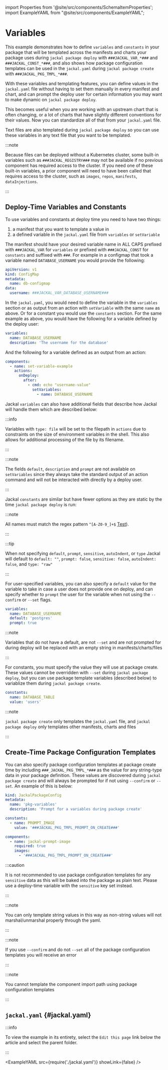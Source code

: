 import Properties from '@site/src/components/SchemaItemProperties';
import ExampleYAML from "@site/src/components/ExampleYAML";

# Variables

This example demonstrates how to define `variables` and `constants` in your package that will be templated across the manifests and charts your package uses during `jackal package deploy` with `###JACKAL_VAR_*###` and `###JACKAL_CONST_*###`, and also shows how package configuration templates can be used in the `jackal.yaml` during `jackal package create` with `###JACKAL_PKG_TMPL_*###`.

With these variables and templating features, you can define values in the `jackal.yaml` file without having to set them manually in every manifest and chart, and can prompt the deploy user for certain information you may want to make dynamic on `jackal package deploy`.

This becomes useful when you are working with an upstream chart that is often changing, or a lot of charts that have slightly different conventions for their values. Now you can standardize all of that from your `jackal.yaml` file.

Text files are also templated during `jackal package deploy` so you can use these variables in any text file that you want to be templated.

:::note

Because files can be deployed without a Kubernetes cluster, some built-in variables such as `###JACKAL_REGISTRY###` may not be available if no previous component has required access to the cluster. If you need one of these built-in variables, a prior component will need to have been called that requires access to the cluster, such as `images`, `repos`, `manifests`, `dataInjections`.

:::

## Deploy-Time Variables and Constants

To use variables and constants at deploy time you need to have two things:

1. a manifest that you want to template a value in
2. a defined variable in the `jackal.yaml` file from `variables` or `setVariable`

The manifest should have your desired variable name in ALL CAPS prefixed with `###JACKAL_VAR` for `variables` or prefixed with `###JACKAL_CONST` for `constants` and suffixed with `###`.  For example in a configmap that took a variable named `DATABASE_USERNAME` you would provide the following:

```yaml
apiVersion: v1
kind: ConfigMap
metadata:
  name: db-configmap
data:
  username: ###JACKAL_VAR_DATABASE_USERNAME###
```

In the `jackal.yaml`, you would need to define the variable in the `variables` section or as output from an action with `setVariable` with the same `name` as above. Or for a constant you would use the `constants` section.  For the same example as above, you would have the following for a variable defined by the deploy user:

```yaml
variables:
  name: DATABASE_USERNAME
  description: 'The username for the database'
```

And the following for a variable defined as an output from an action:

```yaml
components:
  - name: set-variable-example
    actions:
      onDeploy:
        after:
          - cmd: echo "username-value"
            setVariables:
              - name: DATABASE_USERNAME
```

Jackal `variables` can also have additional fields that describe how Jackal will handle them which are described below:

<Properties item="JackalPackageVariable" />

:::info

Variables with `type: file` will be set to the filepath in `actions` due to constraints on the size of environment variables in the shell.  This also allows for additional processing of the file by its filename.

:::

:::note

The fields `default`, `description` and `prompt` are not available on `setVariables` since they always take the standard output of an action command and will not be interacted with directly by a deploy user.

:::

Jackal `constants` are similar but have fewer options as they are static by the time `jackal package deploy` is run:

<Properties item="JackalPackageConstant" />

:::note

All names must match the regex pattern `^[A-Z0-9_]+$` [Test](https://regex101.com/r/BG5ZqW/1)).

:::

:::tip

When not specifying `default`, `prompt`, `sensitive`, `autoIndent`, or `type` Jackal will default to `default: ""`, `prompt: false`, `sensitive: false`, `autoIndent: false`, and `type: "raw"`

:::

For user-specified variables, you can also specify a `default` value for the variable to take in case a user does not provide one on deploy, and can specify whether to `prompt` the user for the variable when not using the `--confirm` or `--set` flags.

```yaml
variables:
  name: DATABASE_USERNAME
  default: 'postgres'
  prompt: true
```

:::note

Variables that do not have a default, are not `--set` and are not prompted for during deploy will be replaced with an empty string in manifests/charts/files

:::

For constants, you must specify the value they will use at package create. These values cannot be overridden with `--set` during `jackal package deploy`, but you can use package template variables (described below) to variablize them during `jackal package create`.

```yaml
constants:
  name: DATABASE_TABLE
  value: 'users'
```

:::note

`jackal package create` only templates the `jackal.yaml` file, and `jackal package deploy` only templates other manifests, charts and files

:::

## Create-Time Package Configuration Templates

You can also specify package configuration templates at package create time by including `###_JACKAL_PKG_TMPL_*###` as the value for any string-type data in your package definition. These values are discovered during `jackal package create` and will always be prompted for if not using `--confirm` or `--set`. An example of this is below:

```yaml
kind: JackalPackageConfig
metadata:
  name: 'pkg-variables'
  description: 'Prompt for a variables during package create'

constants:
  - name: PROMPT_IMAGE
    value: '###JACKAL_PKG_TMPL_PROMPT_ON_CREATE###'

components:
  - name: jackal-prompt-image
    required: true
    images:
      - '###JACKAL_PKG_TMPL_PROMPT_ON_CREATE###'
```

:::caution

It is not recommended to use package configuration templates for any `sensitive` data as this will be baked into the package as plain text.  Please use a deploy-time variable with the `sensitive` key set instead.

:::

:::note

You can only template string values in this way as non-string values will not marshal/unmarshal properly through the yaml.

:::

:::note

If you use `--confirm` and do not `--set` all of the package configuration templates you will receive an error

:::

:::note

You cannot template the component import path using package configuration templates

:::

## `jackal.yaml` {#jackal.yaml}

:::info

To view the example in its entirety, select the `Edit this page` link below the article and select the parent folder.

:::

<ExampleYAML src={require('./jackal.yaml')} showLink={false} />
